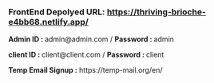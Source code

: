 ### FrontEnd Depolyed URL: https://thriving-brioche-e4bb68.netlify.app/

<p><b>Admin ID : </b>admin@admin.com / <b>Password : </b>admin</p>
<p><b>client ID : </b>client@client.com / <b>Password : </b>client</p>
<p><b>Temp Email Signup :</b> https://temp-mail.org/en/</p>
   
